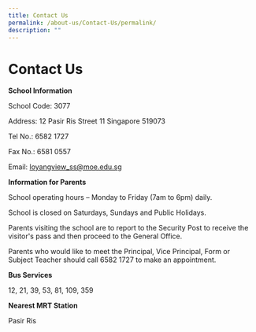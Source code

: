 ```yaml
---
title: Contact Us
permalink: /about-us/Contact-Us/permalink/
description: ""
---
```

Contact Us
==========


**School Information**  

School Code: 3077

Address: 12 Pasir Ris Street 11 Singapore 519073

Tel No.: 6582 1727

Fax No.: 6581 0557

Email: [loyangview\_ss@moe.edu.sg](mailto:loyangview_ss@moe.edu.sg)

  

**Information for Parents**

School operating hours – Monday to Friday (7am to 6pm) daily.

School is closed on Saturdays, Sundays and Public Holidays.

Parents visiting the school are to report to the Security Post to receive the visitor's pass and then proceed to the General Office.

Parents who would like to meet the Principal, Vice Principal, Form or Subject Teacher should call 6582 1727 to make an appointment.

  

**Bus Services**

12, 21, 39, 53, 81, 109, 359

  

**Nearest MRT Station**

Pasir Ris